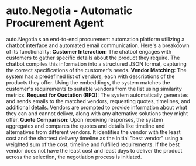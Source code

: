 # auto.Negotia - Automatic Procurement Agent
auto.Negotia s an end-to-end procurement automation platform utilizing a chatbot interface and automated email communication. Here's a breakdown of its functionality:
**Customer Interaction:** The chatbot engages with customers to gather specific details about the product they require. The chatbot compiles this information into a structured JSON format, capturing the correct specifications of the customer's needs.
**Vendor Matching:** The system has a predefined list of vendors, each with descriptions of the products they offer. Using the embeddings, the system matches the customer's requirements to suitable vendors from the list using similarity metrics. 
**Request for Quotation (RFQ):** The system automatically generates and sends emails to the matched vendors, requesting quotes, timelines, and additional details. Vendors are prompted to provide information about what they can and cannot deliver, along with any alternative solutions they might offer. 
**Quote Comparison:** Upon receiving responses, the system aggregates and compares the quotes and details like timeline and alternatives from different vendors. It identifies the vendor with the least cost and the shortest delivery timeline as the initial "best vendor" using a weighted sum of the cost, timeline and fulfilled requirements. If the best vendor does not have the least cost and least days to deliver the product across the selection, the negotiation process is initiated.
